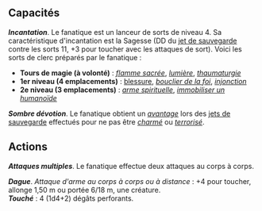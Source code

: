 ## Capacités
_**Incantation**_. Le fanatique est un lanceur de sorts de niveau 4. Sa caractéristique d'incantation est la Sagesse (DD du [jet de sauvegarde](/utiliser-les-caracteristiques/#jets-de-sauvegarde) contre les sorts 11, +3 pour toucher avec les attaques de sort). Voici les sorts de clerc préparés par le fanatique :
* **Tours de magie (à volonté)** : [_flamme sacrée_](/grimoire/flamme-sacree/), [_lumière_](/grimoire/lumiere/), [_thaumaturgie_](/grimoire/thaumaturgie/)
* **1er niveau (4 emplacements)** : [blessure](/grimoire/blessure/), [_bouclier de la foi_](/grimoire/bouclier-de-la-foi/), [_injonction_](/grimoire/injonction/)
* **2e niveau (3 emplacements)** : [_arme spirituelle_](/grimoire/arme-spirituelle/), [_immobiliser un humanoïde_](/grimoire/immobiliser-un-humanoide/)

_**Sombre dévotion**_. Le fanatique obtient un [_avantage_](/utiliser-les-caracteristiques/#avantage-et-desavantage) lors des [jets de sauvegarde](/utiliser-les-caracteristiques/#jets-de-sauvegarde) effectués pour ne pas être [_charmé_](/gerer-la-sante-du-personnage/#charme) ou [_terrorisé_](/gerer-la-sante-du-personnage/#terrorise).

## Actions
_**Attaques multiples**_. Le fanatique effectue deux attaques au corps à corps.

_**Dague**_. _Attaque d'arme au corps à corps ou à distance_ : +4 pour toucher, allonge 1,50 m ou portée 6/18 m, une créature.  
_**Touché**_ : 4 (1d4+2) dégâts perforants.
